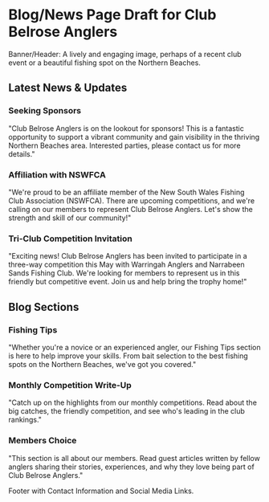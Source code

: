 # Blog/News Page Draft for Club Belrose Anglers

Banner/Header: A lively and engaging image, perhaps of a recent club event or a beautiful fishing
spot on the Northern Beaches.

## Latest News & Updates

### Seeking Sponsors

"Club Belrose Anglers is on the lookout for sponsors! This is a fantastic opportunity to support a
vibrant community and gain visibility in the thriving Northern Beaches area. Interested parties,
please contact us for more details."

### Affiliation with NSWFCA

"We're proud to be an affiliate member of the New South Wales Fishing Club Association (NSWFCA).
There are upcoming competitions, and we're calling on our members to represent Club Belrose Anglers.
Let's show the strength and skill of our community!"

### Tri-Club Competition Invitation

"Exciting news! Club Belrose Anglers has been invited to participate in a three-way competition this
May with Warringah Anglers and Narrabeen Sands Fishing Club. We're looking for members to represent
us in this friendly but competitive event. Join us and help bring the trophy home!"

## Blog Sections

### Fishing Tips

"Whether you're a novice or an experienced angler, our Fishing Tips section is here to help improve
your skills. From bait selection to the best fishing spots on the Northern Beaches, we've got you
covered."

### Monthly Competition Write-Up

"Catch up on the highlights from our monthly competitions. Read about the big catches, the friendly
competition, and see who's leading in the club rankings."

### Members Choice

"This section is all about our members. Read guest articles written by fellow anglers sharing their
stories, experiences, and why they love being part of Club Belrose Anglers."

Footer with Contact Information and Social Media Links.
